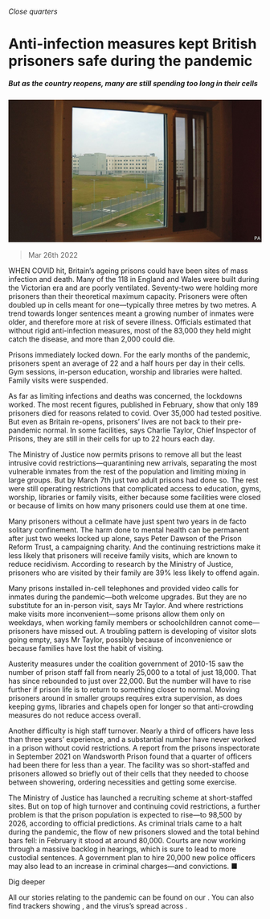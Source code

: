 ###### Close quarters

# Anti-infection measures kept British prisoners safe during the pandemic 

##### But as the country reopens, many are still spending too long in their cells 

![image](images/20220326_BRP002_0.jpg) 

> Mar 26th 2022 

WHEN COVID hit, Britain’s ageing prisons could have been sites of mass infection and death. Many of the 118 in England and Wales were built during the Victorian era and are poorly ventilated. Seventy-two were holding more prisoners than their theoretical maximum capacity. Prisoners were often doubled up in cells meant for one—typically three metres by two metres. A trend towards longer sentences meant a growing number of inmates were older, and therefore more at risk of severe illness. Officials estimated that without rigid anti-infection measures, most of the 83,000 they held might catch the disease, and more than 2,000 could die.

Prisons immediately locked down. For the early months of the pandemic, prisoners spent an average of 22 and a half hours per day in their cells. Gym sessions, in-person education, worship and libraries were halted. Family visits were suspended.


As far as limiting infections and deaths was concerned, the lockdowns worked. The most recent figures, published in February, show that only 189 prisoners died for reasons related to covid. Over 35,000 had tested positive. But even as Britain re-opens, prisoners’ lives are not back to their pre-pandemic normal. In some facilities, says Charlie Taylor, Chief Inspector of Prisons, they are still in their cells for up to 22 hours each day.

The Ministry of Justice now permits prisons to remove all but the least intrusive covid restrictions—quarantining new arrivals, separating the most vulnerable inmates from the rest of the population and limiting mixing in large groups. But by March 7th just two adult prisons had done so. The rest were still operating restrictions that complicated access to education, gyms, worship, libraries or family visits, either because some facilities were closed or because of limits on how many prisoners could use them at one time.

Many prisoners without a cellmate have just spent two years in de facto solitary confinement. The harm done to mental health can be permanent after just two weeks locked up alone, says Peter Dawson of the Prison Reform Trust, a campaigning charity. And the continuing restrictions make it less likely that prisoners will receive family visits, which are known to reduce recidivism. According to research by the Ministry of Justice, prisoners who are visited by their family are 39% less likely to offend again.

Many prisons installed in-cell telephones and provided video calls for inmates during the pandemic—both welcome upgrades. But they are no substitute for an in-person visit, says Mr Taylor. And where restrictions make visits more inconvenient—some prisons allow them only on weekdays, when working family members or schoolchildren cannot come—prisoners have missed out. A troubling pattern is developing of visitor slots going empty, says Mr Taylor, possibly because of inconvenience or because families have lost the habit of visiting.

Austerity measures under the coalition government of 2010-15 saw the number of prison staff fall from nearly 25,000 to a total of just 18,000. That has since rebounded to just over 22,000. But the number will have to rise further if prison life is to return to something closer to normal. Moving prisoners around in smaller groups requires extra supervision, as does keeping gyms, libraries and chapels open for longer so that anti-crowding measures do not reduce access overall.

Another difficulty is high staff turnover. Nearly a third of officers have less than three years’ experience, and a substantial number have never worked in a prison without covid restrictions. A report from the prisons inspectorate in September 2021 on Wandsworth Prison found that a quarter of officers had been there for less than a year. The facility was so short-staffed and prisoners allowed so briefly out of their cells that they needed to choose between showering, ordering necessities and getting some exercise.

The Ministry of Justice has launched a recruiting scheme at short-staffed sites. But on top of high turnover and continuing covid restrictions, a further problem is that the prison population is expected to rise—to 98,500 by 2026, according to official predictions. As criminal trials came to a halt during the pandemic, the flow of new prisoners slowed and the total behind bars fell: in February it stood at around 80,000. Courts are now working through a massive backlog in hearings, which is sure to lead to more custodial sentences. A government plan to hire 20,000 new police officers may also lead to an increase in criminal charges—and convictions. ■

Dig deeper

All our stories relating to the pandemic can be found on our . You can also find trackers showing ,  and the virus’s spread across .

